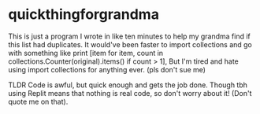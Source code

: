 # quickthingforgrandma
This is just a program I wrote in like ten minutes to help my grandma find if this list had duplicates. It would've been faster to import collections and go with something like 
print [item for item, count in collections.Counter(original).items() if count > 1],
But I'm tired and hate using import collections for anything ever. (pls don't sue me)

TLDR Code is awful, but quick enough and gets the job done.
Though tbh using Replit means that nothing is real code, so don't worry about it! (Don't quote me on that).
